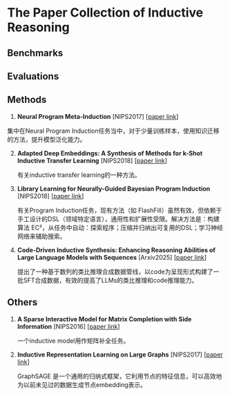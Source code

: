 # The Paper Collection of Inductive Reasoning

## Benchmarks
## Evaluations

## Methods

1.  **Neural Program Meta-Induction** [NIPS2017] [[paper link](https://arxiv.org/pdf/1710.04157)]

   集中在Neural Program Induction任务当中，对于少量训练样本，使用知识迁移的方法，提升模型泛化能力。

2. **Adapted Deep Embeddings: A Synthesis of Methods for k-Shot Inductive Transfer Learning** [NIPS2018] [[paper link](https://arxiv.org/pdf/1805.08402)]

   有关inductive transfer learning的一种方法。
   
3. **Library Learning for Neurally-Guided Bayesian Program Induction** [NIPS2018] [[paper link](https://papers.nips.cc/paper_files/paper/2018/file/7aa685b3b1dc1d6780bf36f7340078c9-Paper.pdf)]

   有关Program Induction任务，现有方法（如 FlashFill）虽然有效，但依赖于手工设计的DSL（领域特定语言），通用性和扩展性受限。解决方法是：构建算法 EC²，从任务中自动：探索程序；压缩并归纳出可复用的DSL；学习神经网络来辅助搜索。

4. **Code-Driven Inductive Synthesis: Enhancing Reasoning Abilities of Large Language Models with Sequences** [Arxiv2025] [[paper link](https://arxiv.org/abs/2503.13109)]

   提出了一种基于数列的类比推理合成数据管线，以code为呈现形式构建了一批SFT合成数据，有效的提高了LLMs的类比推理和code推理能力。

   
## Others

1. **A Sparse Interactive Model for Matrix Completion with Side Information** [NIPS2016] [[paper link](https://papers.nips.cc/paper_files/paper/2016/file/093b60fd0557804c8ba0cbf1453da22f-Paper.pdf)]
  
   一个inductive model用作矩阵补全任务。
   
2. **Inductive Representation Learning on Large Graphs** [NIPS2017] [[paper link](https://arxiv.org/pdf/1706.02216)]

   GraphSAGE 是一个通用的归纳式框架，它利用节点的特征信息，可以高效地为以前未见过的数据生成节点embedding表示。
